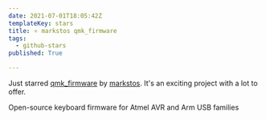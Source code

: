 ```yaml
---
date: 2021-07-01T18:05:42Z
templateKey: stars
title: ⭐ markstos qmk_firmware
tags:
  - github-stars
published: True

---
```


Just starred [qmk_firmware](https://github.com/markstos/qmk_firmware) by [markstos](https://github.com/markstos). It's an exciting project with a lot to offer.

Open-source keyboard firmware for Atmel AVR and Arm USB families
